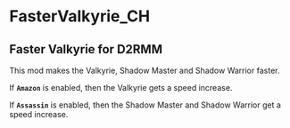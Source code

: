 # FasterValkyrie_CH

## Faster Valkyrie for D2RMM

This mod makes the Valkyrie, Shadow Master and Shadow Warrior faster.

If __`Amazon`__ is enabled, then the Valkyrie gets a speed increase.

If __`Assassin`__ is enabled, then the Shadow Master and Shadow Warrior get a speed increase.
